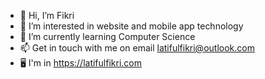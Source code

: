 - 👋 Hi, I’m Fikri
- 👀 I’m interested in website and mobile app technology
- 🌱 I’m currently learning Computer Science
- 📫 Get in touch with me on email latifulfikri@outlook.com
- 🖥️ I'm in https://latifulfikri.com

<!---
latifulfikri/latifulfikri is a ✨ special ✨ repository because its `README.md` (this file) appears on your GitHub profile.
You can click the Preview link to take a look at your changes.
--->
